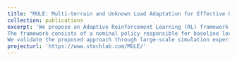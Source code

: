 ```yaml
---
title: "MULE: Multi-terrain and Unknown Load Adaptation for Effective Quadrupedal Locomotion"
collection: publications
excerpt: 'We propose an Adaptive Reinforcement Learning (RL) framework that enables quadrupedal robots to dynamically adapt to both varying payloads and diverse terrains. 
The framework consists of a nominal policy responsible for baseline locomotion and an adaptive policy that learns corrective actions to preserve stability and improve command tracking under payload variations. 
We validate the proposed approach through large-scale simulation experiments in Isaac Gym and real-world hardware deployment on a Unitree Go1 quadruped.'
projecturl: 'https://www.stochlab.com/MULE/'
---
```


